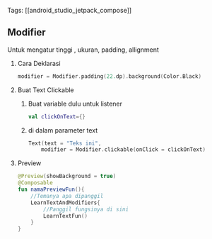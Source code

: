 Tags: [[android_studio_jetpack_compose]]

## Modifier

Untuk mengatur tinggi , ukuran, padding, allignment

1. Cara Deklarasi
    
    ```kotlin
    modifier = Modifier.padding(22.dp).background(Color.Black)
    ```
    
2. Buat Text Clickable
    
    1. Buat variable dulu untuk listener
        
        ```kotlin
        val clickOnText={}
        ```
        
    2. di dalam parameter text
        
        ```kotlin
        Text(text = "Teks ini",
        	modifier = Modifier.clickable(onClick = clickOnText)
        ```
        
3. Preview
    
    ```kotlin
    @Preview(showBackground = true)
    @Composable
    fun namaPreviewFun(){
    	//Temanya apa dipanggil
    	LearnTextAndModifiers{
    		//Panggil fungsinya di sini
    		LearnTextFun()
    	}
    }
    ```
